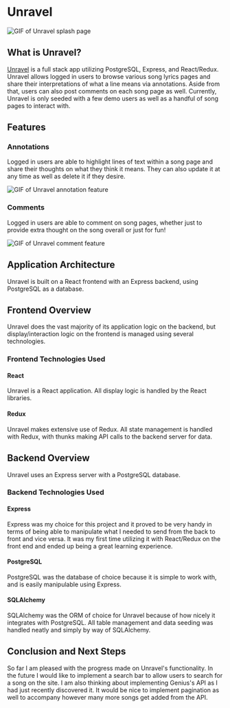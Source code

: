 # Unravel

![GIF of Unravel splash page](https://i.ibb.co/x5S6RMP/ezgif-6-ebb3f4a07083.gif)

## What is Unravel?

[Unravel](https://unravel-genius-clone.herokuapp.com/) is a full stack app utilizing PostgreSQL, Express, and React/Redux. Unravel allows logged in users to browse various song lyrics pages and share their interpretations of what a line means via annotations. Aside from that, users can also post comments on each song page as well. Currently, Unravel is only seeded with a few demo users as well as a handful of song pages to interact with.

## Features

### Annotations

Logged in users are able to highlight lines of text within a song page and share their thoughts on what they think it means.
They can also update it at any time as well as delete it if they desire. 

![GIF of Unravel annotation feature](https://i.ibb.co/F4z95qg/ezgif-6-6d073778945c.gif)

### Comments

Logged in users are able to comment on song pages, whether just to provide extra thought on the song overall or just for fun!

![GIF of Unravel comment feature](https://i.ibb.co/GCCJcLd/ezgif-6-48dfc67ff2be.gif)

## Application Architecture

Unravel is built on a React frontend with an Express backend, using PostgreSQL as a database.

## Frontend Overview

Unravel does the vast majority of its application logic on the backend, but display/interaction logic on the frontend is managed using several technologies.

### Frontend Technologies Used

#### React 

Unravel is a React application. All display logic is handled by the React libraries.

#### Redux

Unravel makes extensive use of Redux. All state management is handled with Redux, with thunks making API calls to the backend server for data. 

## Backend Overview

Unravel uses an Express server with a PostgreSQL database.

### Backend Technologies Used

#### Express

Express was my choice for this project and it proved to be very handy in terms of being able to manipulate what I needed to send from the back to front and vice versa. It was my first time utilizing it with React/Redux on the front end and ended up being a great learning experience.


#### PostgreSQL

PostgreSQL was the database of choice because it is simple to work with, and is easily manipulable using Express.

#### SQLAlchemy

SQLAlchemy was the ORM of choice for Unravel because of how nicely it integrates with PostgreSQL. All table management and data seeding was handled neatly and simply by way of SQLAlchemy.

## Conclusion and Next Steps

So far I am pleased with the progress made on Unravel's functionality. In the future I would like to implement a search bar to allow users to search for a song on the site. I am also thinking about implementing Genius's API as I had just recently discovered it. It would be nice to implement pagination as well to accompany however many more songs get added from the API.
